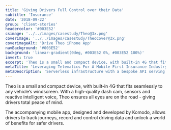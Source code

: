 ```yaml
---
title: 'Giving Drivers Full Control over their Data'
subtitle: 'Insurance'
date: '2018-09-22'
group: 'client-stories'
headercolor: '#003E52'
csimage: '../../images/casestudy/Theo@3x.png'
coverimage: '../../images/casestudy/TheoCover@3x.png'
coverimageAlt: 'Drive Theo iPhone App'
navBackground: '#003E52'
background: 'linear-gradient(0deg, #003E52 0%, #003E52 100%)'
invert: true
excerpt: 'Theo is a small and compact device, with built-in 4G that fits seamlessly to any vehicle’s windscreen. With a high-quality dash cam, sensors and reactive intelligent voice, Theo ensures all eyes are on the road...'
metaTitle: 'Leveraging Telematics For A Mobile First Insurance Industry Product'
metaDescription: 'Serverless infrastructure with a bespoke API serving an intuative mobile app designed to put customers back in the driving seat.'
---
```


Theo is a small and compact device, with built-in 4G that fits seamlessly to any vehicle’s windscreen. With a high-quality dash cam, sensors and reactive intelligent voice, Theo ensures all eyes are on the road - giving drivers total peace of mind.

The accompanying mobile app, designed and developed by Komodo, allows drivers to track journeys, record and control driving data and unlock a world of benefits for safer drivers.
